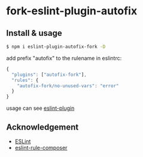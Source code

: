 # fork-eslint-plugin-autofix

## Install & usage

```bash
$ npm i eslint-plugin-autofix-fork -D
```

add prefix "autofix" to the rulename in eslintrc:
```js
{
  "plugins": ["autofix-fork"],
  "rules": {
    "autofix-fork/no-unused-vars": "error"
  }
}
```
usage can see [eslint-plugin](https://www.npmjs.com/package/eslint-plugin-autofix)

## Acknowledgement
+ [ESLint](https://eslint.org)
+ [eslint-rule-composer](https://github.com/not-an-aardvark/eslint-rule-composer)